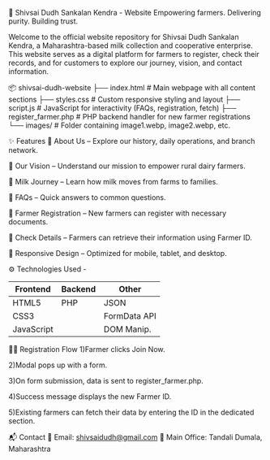 🥛 Shivsai Dudh Sankalan Kendra - Website
Empowering farmers. Delivering purity. Building trust.

Welcome to the official website repository for Shivsai Dudh Sankalan Kendra, a Maharashtra-based milk collection and cooperative enterprise. This website serves as a digital platform for farmers to register, check their records, and for customers to explore our journey, vision, and contact information.


📦 shivsai-dudh-website
├── index.html              # Main webpage with all content sections
├── styles.css              # Custom responsive styling and layout
├── script.js               # JavaScript for interactivity (FAQs, registration, fetch)
├── register_farmer.php     # PHP backend handler for new farmer registrations
└── images/                 # Folder containing image1.webp, image2.webp, etc.


✨ Features
🔹 About Us – Explore our history, daily operations, and branch network.

🔹 Our Vision – Understand our mission to empower rural dairy farmers.

🔹 Milk Journey – Learn how milk moves from farms to families.

🔹 FAQs – Quick answers to common questions.

🔹 Farmer Registration – New farmers can register with necessary documents.

🔹 Check Details – Farmers can retrieve their information using Farmer ID.

🔹 Responsive Design – Optimized for mobile, tablet, and desktop.

⚙️ Technologies Used - 

| Frontend   | Backend | Other        |
| ---------- | ------- | ------------ |
| HTML5      | PHP     | JSON         |
| CSS3       |         | FormData API |
| JavaScript |         | DOM Manip.   |



🧑‍🌾 Registration Flow
1)Farmer clicks Join Now.

2)Modal pops up with a form.

3)On form submission, data is sent to register_farmer.php.

4)Success message displays the new Farmer ID.

5)Existing farmers can fetch their data by entering the ID in the dedicated section.


📬 Contact
📧 Email: shivsaidudh@gmail.com
📍 Main Office: Tandali Dumala, Maharashtra

